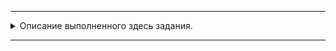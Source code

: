 
---
<details>
  <summary>Описание выполненного здесь задания.</summary>

## ДЗ «Regular expressions»

Иногда при знакомстве мы записываем контакты в адресную книгу кое-как с мыслью,
что "когда-нибудь потом все обязательно поправим". Копируем данные из интернета или из смски.
Добавляем людей в разных мессенджерах. В результате получается адресная книга, в которой совершенно невозможно
кого-то нормально найти: мешает множество дублей и разная запись одних и тех же имен.
Кейс основан на реальных данных из https://www.nalog.ru/opendata/, https://www.minfin.ru/ru/opendata/

Задача: починить адресную книгу, используя регулярные выражения.  
Структура данных будет всегда:   
`lastname,firstname,surname,organization,position,phone,email`  
Предполагается, что телефон и e-mail у человека может быть только один.  
Необходимо:
1. поместить Фамилию, Имя и Отчество человека в поля lastname, firstname и surname соответственно.
   В записной книжке изначально может быть Ф + ИО, ФИО, а может быть сразу правильно: Ф+И+О;  
2. привести все телефоны в формат +7(999)999-99-99. Если есть добавочный номер,
   формат будет такой: +7(999)999-99-99 доб.9999;  
3. объединить все дублирующиеся записи о человеке в одну.  

</details>

---